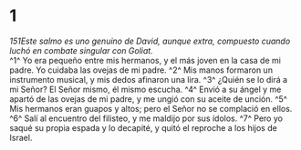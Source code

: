 # 1
*151Este salmo es uno genuino de David, aunque extra, compuesto cuando luchó en combate singular con Goliat.* \
 ^1^ Yo era pequeño entre mis hermanos, y el más joven en la casa de mi padre. Yo cuidaba las ovejas de mi padre. ^2^ Mis manos formaron un instrumento musical, y mis dedos afinaron una lira. ^3^ ¿Quién se lo dirá a mi Señor? El Señor mismo, él mismo escucha. ^4^ Envió a su ángel y me apartó de las ovejas de mi padre, y me ungió con su aceite de unción. ^5^ Mis hermanos eran guapos y altos; pero el Señor no se complació en ellos. ^6^ Salí al encuentro del filisteo, y me maldijo por sus ídolos. ^7^ Pero yo saqué su propia espada y lo decapité, y quitó el reproche a los hijos de Israel.